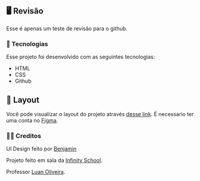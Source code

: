 ## 🖥️ Revisão

Esse é apenas um teste de revisão para o github.

### 🔎 Tecnologias

Esse projeto foi desenvolvido com as seguintes tecnologias:

- HTML
- CSS
- Github

## 🎨 Layout

Você pode visualizar o layout do projeto através
[desse link](https://www.figma.com/file/oeuQn8QTYyZQtuJyHNZmrR/Aula-01?type=design&node-id=0%3A1&mode=design&t=jkCZ0V3FUJijjHIU-1).
É necessario ter uma conta no [Figma](https://www.figma.com).

### 🧑‍💻 Creditos

UI Design feito por [Benjamin](https://www.figma.com/community/file/898927262963250655/3d-shape-landing-page?searchSessionId=ltoenrdk-a4zfuj8nddl)

Projeto feito em sala da [Infinity School](https://infinityschool.com.br/).

Professor [Luan Oliveira](https://www.linkedin.com/in/luanpdd/).